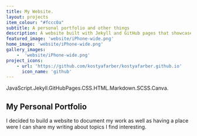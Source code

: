 ```yaml
---
title: My Website.
layout: projects
item_colour: "#fccc0a"
subtitle: A personal portfolio and other things
description: A website built with Jekyll and GitHub pages that showcases my projects as well as my blog and other writings.
featured_image: 'website/iPhone-wide.png'
home_image: 'website/iPhone-wide.png'
gallery_images: 
    -  'website/iPhone-wide.png'
project_icons:
    - url: 'https://github.com/kostyafarber/kostyafarber.github.io'
      icon_name: 'github'
---
```


<div class='technologies'>
JavaScript.Jekyll.GitHubPages.CSS.HTML.Markdown.SCSS.Canva.
</div>

## My Personal Portfolio

I decided to build a website to document my work as well as having a place were I can share my writing about topics I find interesting.
